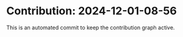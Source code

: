 # Contribution: 2024-12-01-08-56
This is an automated commit to keep the contribution graph active.
